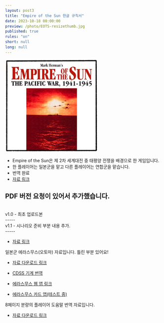 ```yaml
---
layout: post3
title: "Empire of the Sun 한글 규칙서"
date: 2023-10-18 00:00:00
preview: /photo/EOTS-resizethumb.jpg
published: true
rules: "on"
short: null
long: null
---
```


<img src="/photo/EOTS-resizethumb.jpg" width="300">

- Empire of the Sun은 제 2차 세계대전 중 태평양 전쟁을 배경으로 한 게임입니다.
- 한 플레이어는 일본군을 맡고 다른 플레이어는 연합군을 맡습니다.
- 번역 완료
- [자료 링크](https://daso-bgg.notion.site/Empire-of-the-Sun-d060553a00ff45a79e434279a33d0404?pvs=4)

PDF 버전 요청이 있어서 추가했습니다.
<br>
-----
<br>
v1.0 - 최초 업로드본
<br>
-----
<br>
v1.1 - 시나리오 준비 부분 내용 추가.
<br>
-----

- [자료 링크](/photo/[KOR]EOTS.pdf)

일본군 에라스무스(오토마) 자료입니다. 틀린 부분 있어요!
- [자료 다운로드 링크](https://drive.google.com/file/d/1zkBbiArIxtLtp5MZE-tE7ruYy3Mkngoj/view?usp=sharing)

- [CDSS 기계 번역](/wepapps/eots/cdss.html)
- [에라스무스 웹 앱 링크](/wepapps/eots/erasmus.html)
- [에라스무스 카드 앱(테스트 중)](/wepapps/eots/card.html)

8페이지 분량의 플레이어 도움말 번역 자료입니다.
- [자료 다운로드 링크](https://drive.google.com/file/d/1mEgoGYVaZwMXADcdef2x9HI5HKnccgO6/view?usp=sharing)


